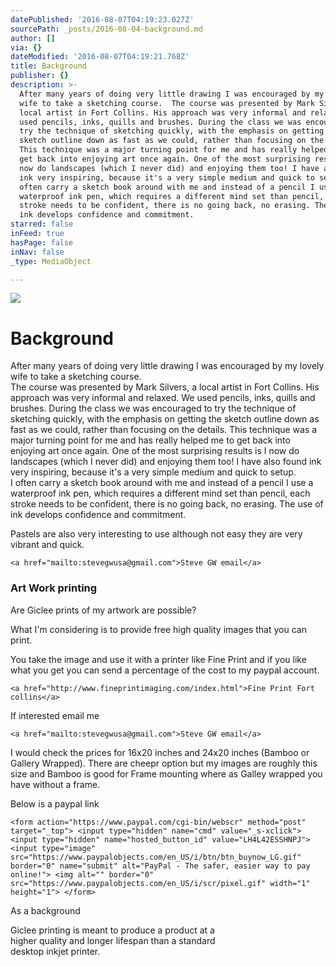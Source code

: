 ```yaml
---
datePublished: '2016-08-07T04:19:23.027Z'
sourcePath: _posts/2016-08-04-background.md
author: []
via: {}
dateModified: '2016-08-07T04:19:21.768Z'
title: Background
publisher: {}
description: >-
  After many years of doing very little drawing I was encouraged by my lovely
  wife to take a sketching course.  The course was presented by Mark Silvers, a
  local artist in Fort Collins. His approach was very informal and relaxed. We
  used pencils, inks, quills and brushes. During the class we was encouraged to
  try the technique of sketching quickly, with the emphasis on getting the
  sketch outline down as fast as we could, rather than focusing on the details.
  This technique was a major turning point for me and has really helped me to
  get back into enjoying art once again. One of the most surprising results is I
  now do landscapes (which I never did) and enjoying them too! I have also found
  ink very inspiring, because it's a very simple medium and quick to setup.  I
  often carry a sketch book around with me and instead of a pencil I use a
  waterproof ink pen, which requires a different mind set than pencil, each
  stroke needs to be confident, there is no going back, no erasing. The use of
  ink develops confidence and commitment.
starred: false
inFeed: true
hasPage: false
inNav: false
_type: MediaObject

---
```

![](https://the-grid-user-content.s3-us-west-2.amazonaws.com/32a628ad-1943-4f22-9574-b82c4e22ff73.jpg)

# Background

After many years of doing very little drawing I was encouraged by my lovely wife to take a sketching course.   
The course was presented by Mark Silvers, a local artist in Fort Collins. His approach was very informal and relaxed. We used pencils, inks, quills and brushes. During the class we was encouraged to try the technique of sketching quickly, with the emphasis on getting the sketch outline down as fast as we could, rather than focusing on the details. This technique was a major turning point for me and has really helped me to get back into enjoying art once again. One of the most surprising results is I now do landscapes (which I never did) and enjoying them too! I have also found ink very inspiring, because it's a very simple medium and quick to setup.   
I often carry a sketch book around with me and instead of a pencil I use a waterproof ink pen, which requires a different mind set than pencil, each stroke needs to be confident, there is no going back, no erasing. The use of ink develops confidence and commitment.

Pastels are also very interesting to use although not easy they are very vibrant and quick.

    <a href="mailto:stevegwusa@gmail.com">Steve GW email</a>

### Art Work printing

Are Giclee prints of my artwork are possible?

What I'm considering is to provide free high quality images that you can print.

You take the image and use it with a printer like Fine Print and if you like what you get you can send a percentage of the cost to my paypal account.

    <a href="http://www.fineprintimaging.com/index.html">Fine Print Fort collins</a>

If interested email me 
    
    <a href="mailto:stevegwusa@gmail.com">Steve GW email</a>

I would check the prices for 16x20 inches and 24x20 inches (Bamboo or Gallery Wrapped). There are cheepr option but my images are roughly this size and Bamboo is good for Frame mounting where as Galley wrapped you have without a frame.

Below is a paypal link

    <form action="https://www.paypal.com/cgi-bin/webscr" method="post" target="_top"> <input type="hidden" name="cmd" value="_s-xclick"> <input type="hidden" name="hosted_button_id" value="LH4L42ESSHNPJ"> <input type="image" src="https://www.paypalobjects.com/en_US/i/btn/btn_buynow_LG.gif" border="0" name="submit" alt="PayPal - The safer, easier way to pay online!"> <img alt="" border="0" src="https://www.paypalobjects.com/en_US/i/scr/pixel.gif" width="1" height="1"> </form> 

As a background

Giclee printing is meant to produce a product at a   
higher quality and longer lifespan than a standard   
desktop inkjet printer.